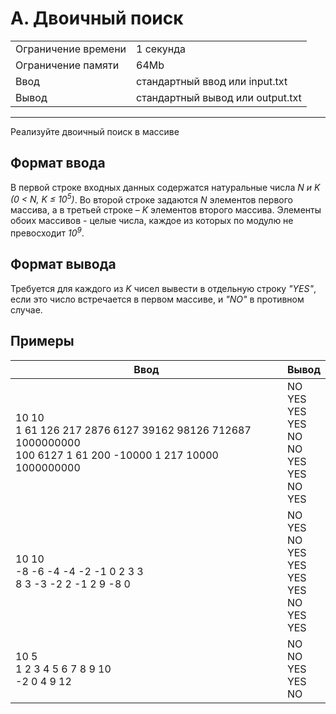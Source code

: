 # A. Двоичный поиск

<table>
  <tr>
  	<td>Ограничение времени</td>
  	<td>1 секунда</td>
  </tr>
  <tr>
  	<td>Ограничение памяти</td>
  	<td>64Mb</td>
  </tr>
  <tr>
  	<td>Ввод</td>
  	<td>стандартный ввод или input.txt</td>
  </tr>
  <tr>
  	<td>Вывод</td>
  	<td>стандартный вывод или output.txt</td>
  </tr>
</table>

---
Реализуйте двоичный поиск в массиве

## Формат ввода

В первой строке входных данных содержатся натуральные числа *N и K (0 < N, K ≤ 10<sup>5</sup>)*. Во второй строке задаются *N* элементов первого массива, а в третьей строке – *K* элементов второго массива. Элементы обоих массивов - целые числа, каждое из которых по модулю не превосходит *10<sup>9</sup>*.

## Формат вывода

Требуется для каждого из *K* чисел вывести в отдельную строку *"YES"*, если это число встречается в первом массиве, и *"NO"* в противном случае.

## Примеры

|Ввод|Вывод|
|---|---|
|10 10<br>1 61 126 217 2876 6127 39162 98126 712687 1000000000<br>100 6127 1 61 200 -10000 1 217 10000 1000000000|NO<br>YES<br>YES<br>YES<br>NO<br>NO<br>YES<br>YES<br>NO<br>YES|
|10 10<br>-8 -6 -4 -4 -2 -1 0 2 3 3<br>8 3 -3 -2 2 -1 2 9 -8 0|NO<br>YES<br>NO<br>YES<br>YES<br>YES<br>YES<br>NO<br>YES<br>YES|
|10 5<br>1 2 3 4 5 6 7 8 9 10<br>-2 0 4 9 12|NO<br>NO<br>YES<br>YES<br>NO|
